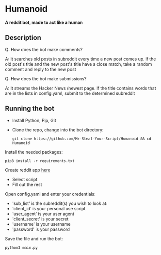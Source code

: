 # Humanoid

**A reddit bot, made to act like a human**

## Description

Q: How does the bot make comments?

A: It searches old posts in subreddit every time a new post comes up. If the old post's title and the new post's title have a close match, take a random comment and reply to the new post

Q: How does the bot make submissions?

A: It streams the Hacker News /newest page. If the title contains words that are in the lists in config.yaml, submit to the determined subreddit

## Running the bot

- Install Python, Pip, Git

- Clone the repo, change into the bot directory:

      git clone https://github.com/Mr-Steal-Your-Script/Humanoid && cd Humanoid
    
Install the needed packages:

    pip3 install -r requirements.txt
    
Create reddit app [here](https://reddit.com/prefs/apps)

- Select script
- Fill out the rest

Open config.yaml and enter your credentials:

- 'sub_list' is the subreddit(s) you wish to look at:
- 'client_id' is your personal use script
- 'user_agent' is your user agent
- 'client_secret' is your secret
- 'username' is your username
- 'password' is your password

Save the file and run the bot:

    python3 main.py
